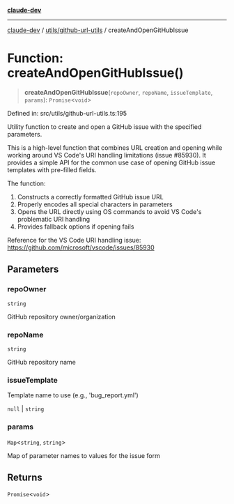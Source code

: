 [**claude-dev**](../../../README.md)

***

[claude-dev](../../../README.md) / [utils/github-url-utils](../README.md) / createAndOpenGitHubIssue

# Function: createAndOpenGitHubIssue()

> **createAndOpenGitHubIssue**(`repoOwner`, `repoName`, `issueTemplate`, `params`): `Promise`\<`void`\>

Defined in: src/utils/github-url-utils.ts:195

Utility function to create and open a GitHub issue with the specified parameters.

This is a high-level function that combines URL creation and opening while
working around VS Code's URI handling limitations (issue #85930). It provides
a simple API for the common use case of opening GitHub issue templates with
pre-filled fields.

The function:
1. Constructs a correctly formatted GitHub issue URL
2. Properly encodes all special characters in parameters
3. Opens the URL directly using OS commands to avoid VS Code's problematic URI handling
4. Provides fallback options if opening fails

Reference for the VS Code URI handling issue:
https://github.com/microsoft/vscode/issues/85930

## Parameters

### repoOwner

`string`

GitHub repository owner/organization

### repoName

`string`

GitHub repository name

### issueTemplate

Template name to use (e.g., 'bug_report.yml')

`null` | `string`

### params

`Map`\<`string`, `string`\>

Map of parameter names to values for the issue form

## Returns

`Promise`\<`void`\>
